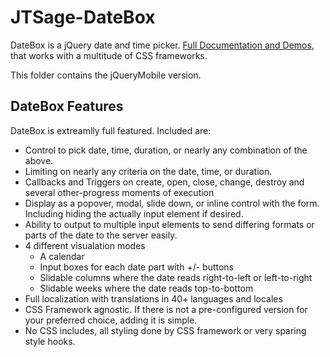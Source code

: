 JTSage-DateBox
=================

DateBox is a jQuery date and time picker. [Full Documentation and Demos](http://datebox.jtsage.dev/), that works with a multitude of CSS frameworks.

This folder contains the jQueryMobile version.

DateBox Features
----------------

DateBox is extreamlly full featured.  Included are:

 * Control to pick date, time, duration, or nearly any combination of the above.
 * Limiting on nearly any criteria on the date, time, or duration.
 * Callbacks and Triggers on create, open, close, change, destroy and several other-progress moments of execution
 * Display as a popover, modal, slide down, or inline control with the form.  Including hiding the actually input element if desired.
 * Ability to output to multiple input elements to send differing formats or parts of the date to the server easily.
 * 4 different visualation modes
    * A calendar
    * Input boxes for each date part with +/- buttons
    * Slidable columns where the date reads right-to-left or left-to-right
    * Slidable weeks where the date reads top-to-bottom
 * Full localization with translations in 40+ languages and locales
 * CSS Framework agnostic.  If there is not a pre-configured version for your preferred choice, adding it is simple.
 * No CSS includes, all styling done by CSS framework or very sparing style hooks.
